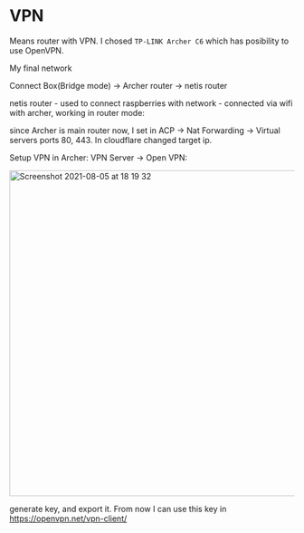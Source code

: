 # VPN

Means router with VPN. I chosed `TP-LINK Archer C6` which has posibility to use OpenVPN.

My final network

Connect Box(Bridge mode) -> Archer router -> netis router

netis router - used to connect raspberries with network - connected via wifi with archer, working in router mode:

since Archer is main router now, I set in ACP -> Nat Forwarding -> Virtual servers ports 80, 443. In cloudflare changed target ip.

Setup VPN in Archer: VPN Server -> Open VPN:

<img width="575" alt="Screenshot 2021-08-05 at 18 19 32" src="https://user-images.githubusercontent.com/2962338/128385220-892de34c-a837-43de-8b26-d50704c7924a.png">

generate key, and export it. From now I can use this key in https://openvpn.net/vpn-client/
